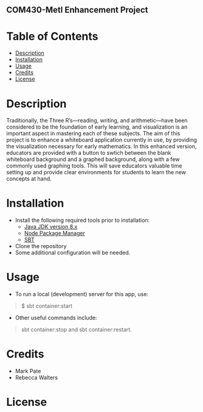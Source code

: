 ## COM430-Metl Enhancement Project

# Table of Contents
* [Description](#description)
* [Installation](#installation)
* [Usage](#usage)
* [Credits](#credits)
* [License](#license)

# <a name="description"></a>Description
Traditionally, the Three R’s—reading, writing, and arithmetic—have been considered to be the foundation of early learning, and visualization is an important aspect in mastering each of these subjects. The aim of this project is to enhance a whiteboard application currently in use, by providing the visualization necessary for early mathematics. In this enhanced version, educators are provided with a button to swtich between the blank whiteboard background and a graphed background, along with a few commonly used graphing tools. This will save educators valuable time setting up and provide clear environments for students to learn the new concepts at hand. 

# <a name="installation"></a>Installation
* Install the following required tools prior to installation:
  * [Java JDK version 8.x](https://www.oracle.com/java/technologies/javase/javase-jdk8-downloads.html)
  * [Node Package Manager](https://www.npmjs.com/get-npm)
  * [SBT](https://www.scala-sbt.org/)
* Clone the repository
* Some additional configuration will be needed.

# <a name="usage"></a>Usage
* To run a local (development) server for this app, use: 
> $ sbt container:start
* Other useful commands include: 
> sbt container:stop and sbt container:restart.

# <a name="credits"></a>Credits
* Mark Pate
* Rebecca Walters

# <a name="license"></a>License
